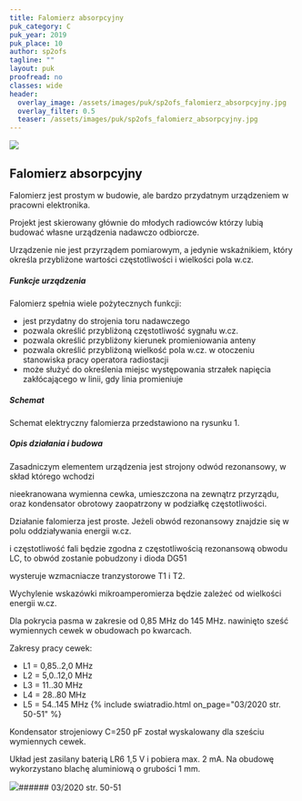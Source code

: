 ```yaml
---
title: Falomierz absorpcyjny
puk_category: C
puk_year: 2019
puk_place: 10
author: sp2ofs
tagline: ""
layout: puk
proofread: no
classes: wide
header:
  overlay_image: /assets/images/puk/sp2ofs_falomierz_absorpcyjny.jpg
  overlay_filter: 0.5
  teaser: /assets/images/puk/sp2ofs_falomierz_absorpcyjny.jpg
---
```






 



![](assets/data/img/projects/2019-10-0.jpg) 



Falomierz absorpcyjny
---------------------





Falomierz jest prostym w budowie, ale bardzo przydatnym urządzeniem w pracowni elektronika.

Projekt jest skierowany głównie do młodych radiowców którzy lubią budować własne urządzenia nadawczo odbiorcze.

Urządzenie nie jest przyrządem pomiarowym, a jedynie wskaźnikiem, który określa przybliżone wartości częstotliwości i wielkości pola w.cz.




##### Funkcje urządzenia




Falomierz spełnia wiele pożytecznych funkcji:


* jest przydatny do strojenia toru nadawczego
* pozwala określić przybliżoną częstotliwość sygnału w.cz.
* pozwala określić przybliżony kierunek promieniowania anteny
* pozwala określić przybliżoną wielkość pola w.cz. w otoczeniu stanowiska pracy operatora radiostacji
* może służyć do określenia miejsc występowania strzałek napięcia zakłócającego w linii, gdy linia promieniuje





##### Schemat




 Schemat elektryczny falomierza przedstawiono na rysunku 1.




##### Opis działania i budowa




 Zasadniczym elementem urządzenia jest strojony odwód rezonansowy, w skład którego wchodzi

 nieekranowana wymienna cewka, umieszczona na zewnątrz przyrządu, oraz kondensator obrotowy zaopatrzony w podziałkę częstotliwości.

 Działanie falomierza jest proste. Jeżeli obwód rezonansowy znajdzie się w polu oddziaływania energii w.cz.

 i częstotliwość fali będzie zgodna z częstotliwością rezonansową obwodu LC, to obwód zostanie pobudzony i dioda DG51

 wysteruje wzmacniacze tranzystorowe T1 i T2.

 Wychylenie wskazówki mikroamperomierza będzie zależeć od wielkości energii w.cz.

 Dla pokrycia pasma w zakresie od 0,85 MHz do 145 MHz. nawinięto sześć wymiennych cewek w obudowach po kwarcach.





Zakresy pracy cewek:


* L1 = 0,85..2,0 MHz
* L2 = 5,0..12,0 MHz
* L3 = 11..30 MHz
* L4 = 28..80 MHz
* L5 = 54..145 MHz
{% include swiatradio.html on_page="03/2020 str. 50-51" %}




 Kondensator strojeniowy C=250 pF został wyskalowany dla sześciu wymiennych cewek.

 Układ jest zasilany baterią LR6 1,5 V i pobiera max. 2 mA. Na obudowę wykorzystano blachę aluminiową o grubości 1 mm.







![](assets/img/logo/sr_logo_s.jpg)###### 03/2020 str. 50-51

 





 


